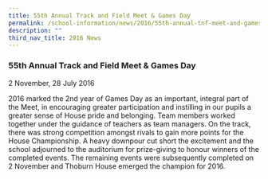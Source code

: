 ```yaml
---
title: 55th Annual Track and Field Meet & Games Day
permalink: /school-information/news/2016/55th-annual-tnf-meet-and-games-day/
description: ""
third_nav_title: 2016 News
---
```

### **55th Annual Track and Field Meet & Games Day**
2 November, 28 July 2016

2016 marked the 2nd year of Games Day as an important, integral part of the Meet, in encouraging greater participation and instilling in our pupils a greater sense of House pride and belonging. Team members worked together under the guidance of teachers as team managers. On the track, there was strong competition amongst rivals to gain more points for the House Championship. A heavy downpour cut short the excitement and the school adjourned to the auditorium for prize-giving to honour winners of the completed events. The remaining events were subsequently completed on 2 November and Thoburn House emerged the champion for 2016.